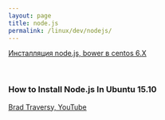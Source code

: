 ```yaml
---
layout: page
title: node.js
permalink: /linux/dev/nodejs/
---
```



<a href="/linux/dev/nodejs/installation/centos/">Инсталляция node.js, bower в centos 6.X</a>  

<br/>

### How to Install Node.js In Ubuntu 15.10

[Brad Traversy, YouTube](https://www.youtube.com/watch?v=AcUfdajsKg8)  
